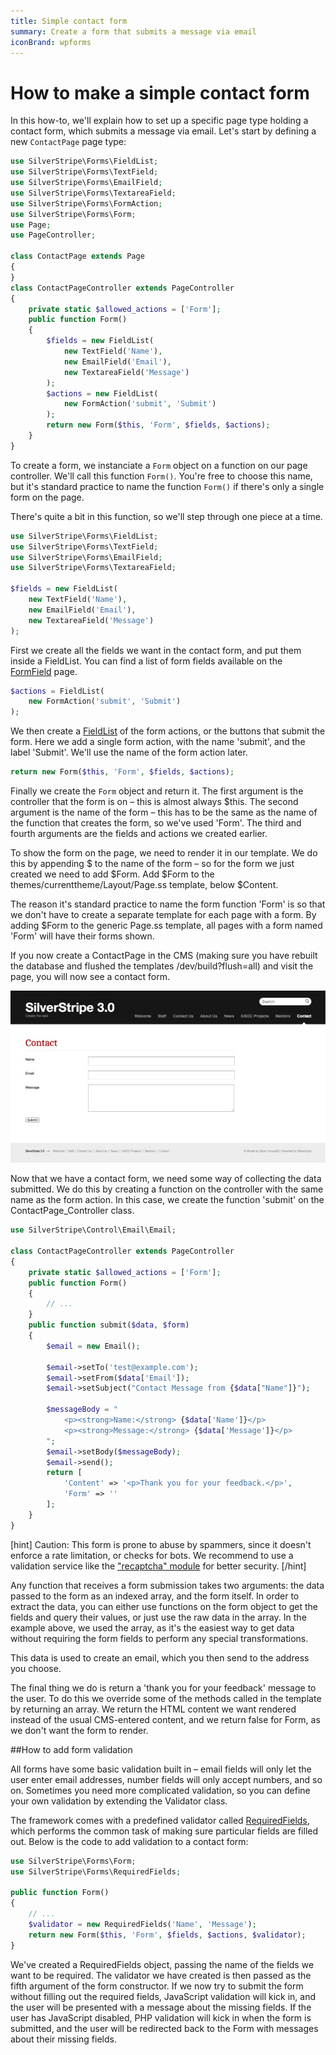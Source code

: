 ```yaml
---
title: Simple contact form
summary: Create a form that submits a message via email
iconBrand: wpforms
---
```


# How to make a simple contact form

In this how-to, we'll explain how to set up a specific page type
holding a contact form, which submits a message via email.
Let's start by defining a new `ContactPage` page type:


```php
use SilverStripe\Forms\FieldList;
use SilverStripe\Forms\TextField;
use SilverStripe\Forms\EmailField;
use SilverStripe\Forms\TextareaField;
use SilverStripe\Forms\FormAction;
use SilverStripe\Forms\Form;
use Page;
use PageController;

class ContactPage extends Page 
{
}
class ContactPageController extends PageController 
{
    private static $allowed_actions = ['Form'];
    public function Form() 
    { 
        $fields = new FieldList( 
            new TextField('Name'), 
            new EmailField('Email'), 
            new TextareaField('Message')
        ); 
        $actions = new FieldList( 
            new FormAction('submit', 'Submit') 
        ); 
        return new Form($this, 'Form', $fields, $actions); 
    }
}

```

To create a form, we instanciate a `Form` object on a function on our page controller. We'll call this function `Form()`. You're free to choose this name, but it's standard practice to name the function `Form()` if there's only a single form on the page.

There's quite a bit in this function, so we'll step through one piece at a time.


```php
use SilverStripe\Forms\FieldList;
use SilverStripe\Forms\TextField;
use SilverStripe\Forms\EmailField;
use SilverStripe\Forms\TextareaField;

$fields = new FieldList(
    new TextField('Name'),
    new EmailField('Email'),
    new TextareaField('Message')
);
```

First we create all the fields we want in the contact form, and put them inside a FieldList. You can find a list of form fields available on the [FormField](api:SilverStripe\Forms\FormField) page.


```php
$actions = FieldList(
    new FormAction('submit', 'Submit')
);
```

We then create a [FieldList](api:SilverStripe\Forms\FieldList) of the form actions, or the buttons that submit the form. Here we add a single form action, with the name 'submit', and the label 'Submit'. We'll use the name of the form action later.


```php
return new Form($this, 'Form', $fields, $actions);
```

Finally we create the `Form` object and return it. The first argument is the controller that the form is on – this is almost always $this. The second argument is the name of the form – this has to be the same as the name of the function that creates the form, so we've used 'Form'. The third and fourth arguments are the fields and actions we created earlier.


To show the form on the page, we need to render it in our template. We do this by appending $ to the name of the form – so for the form we just created we need to add $Form. Add $Form to the themes/currenttheme/Layout/Page.ss template, below $Content.

The reason it's standard practice to name the form function 'Form' is so that we don't have to create a separate template for each page with a form. By adding $Form to the generic Page.ss template, all pages with a form named 'Form' will have their forms shown.

If you now create a ContactPage in the CMS (making sure you have rebuilt the database and flushed the templates /dev/build?flush=all) and visit the page, you will now see a contact form.

![](../../../_images/howto_contactForm.jpg)


Now that we have a contact form, we need some way of collecting the data submitted. We do this by creating a function on the controller with the same name as the form action. In this case, we create the function 'submit' on the ContactPage_Controller class.


```php
use SilverStripe\Control\Email\Email;

class ContactPageController extends PageController 
{
    private static $allowed_actions = ['Form'];
    public function Form() 
    {
        // ...
    }
    public function submit($data, $form) 
    { 
        $email = new Email(); 
         
        $email->setTo('test@example.com'); 
        $email->setFrom($data['Email']); 
        $email->setSubject("Contact Message from {$data["Name"]}"); 
         
        $messageBody = " 
            <p><strong>Name:</strong> {$data['Name']}</p> 
            <p><strong>Message:</strong> {$data['Message']}</p> 
        "; 
        $email->setBody($messageBody); 
        $email->send(); 
        return [
            'Content' => '<p>Thank you for your feedback.</p>',
            'Form' => ''
        ];
    }
}

```

[hint]
	Caution: This form is prone to abuse by spammers,
	since it doesn't enforce a rate limitation, or checks for bots.
	We recommend to use a validation service like the ["recaptcha" module](http://www.silverstripe.org/recaptcha-module/)
	for better security.
[/hint]

Any function that receives a form submission takes two arguments: the data passed to the form as an indexed array, and the form itself. In order to extract the data, you can either use functions on the form object to get the fields and query their values, or just use the raw data in the array. In the example above, we used the array, as it's the easiest way to get data without requiring the form fields to perform any special transformations.

This data is used to create an email, which you then send to the address you choose.

The final thing we do is return a 'thank you for your feedback' message to the user. To do this we override some of the methods called in the template by returning an array. We return the HTML content we want rendered instead of the usual CMS-entered content, and we return false for Form, as we don't want the form to render.


##How to add form validation

All forms have some basic validation built in – email fields will only let the user enter email addresses, number fields will only accept numbers, and so on. Sometimes you need more complicated validation, so you can define your own validation by extending the Validator class.

The framework comes with a predefined validator called [RequiredFields](api:SilverStripe\Forms\RequiredFields), which performs the common task of making sure particular fields are filled out. Below is the code to add validation to a contact form:


```php
use SilverStripe\Forms\Form;
use SilverStripe\Forms\RequiredFields;

public function Form() 
{ 
    // ...
    $validator = new RequiredFields('Name', 'Message');
    return new Form($this, 'Form', $fields, $actions, $validator); 
}
```

We've created a RequiredFields object, passing the name of the fields we want to be required. The validator we have created is then passed as the fifth argument of the form constructor. If we now try to submit the form without filling out the required fields, JavaScript validation will kick in, and the user will be presented with a message about the missing fields. If the user has JavaScript disabled, PHP validation will kick in when the form is submitted, and the user will be redirected back to the Form with messages about their missing fields.
